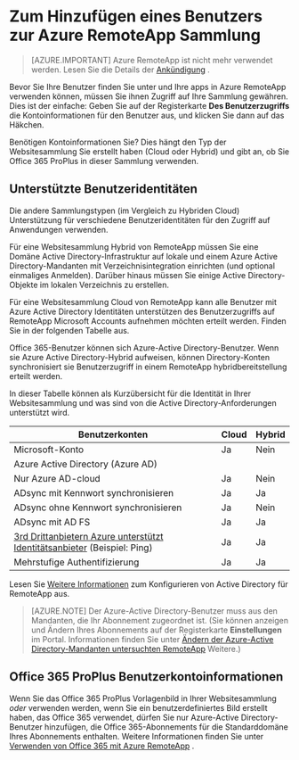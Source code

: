 <properties
    pageTitle="Hinzufügen eines Benutzers in Ihrer Websitesammlung Azure RemoteApp | Microsoft Azure"
    description="Erfahren Sie, wie Benutzer zu Ihrer Websitesammlung Azure RemoteApp hinzufügen"
    services="remoteapp"
    documentationCenter=""
    authors="lizap"
    manager="mbaldwin" />

<tags
    ms.service="remoteapp"
    ms.workload="compute"
    ms.tgt_pltfrm="na"
    ms.devlang="na"
    ms.topic="article"
    ms.date="08/15/2016"
    ms.author="elizapo" />

# <a name="how-to-add-a-user-to-your-azure-remoteapp-collection"></a>Zum Hinzufügen eines Benutzers zur Azure RemoteApp Sammlung

> [AZURE.IMPORTANT]
> Azure RemoteApp ist nicht mehr verwendet werden. Lesen Sie die Details der [Ankündigung](https://go.microsoft.com/fwlink/?linkid=821148) .

Bevor Sie Ihre Benutzer finden Sie unter und Ihre apps in Azure RemoteApp verwenden können, müssen Sie ihnen Zugriff auf Ihre Sammlung gewähren. Dies ist der einfache: Geben Sie auf der Registerkarte **Des Benutzerzugriffs** die Kontoinformationen für den Benutzer aus, und klicken Sie dann auf das Häkchen.

Benötigen Kontoinformationen Sie? Dies hängt den Typ der Websitesammlung Sie erstellt haben (Cloud oder Hybrid) und gibt an, ob Sie Office 365 ProPlus in dieser Sammlung verwenden.

## <a name="supported-user-identities"></a>Unterstützte Benutzeridentitäten

Die andere Sammlungstypen (im Vergleich zu Hybriden Cloud) Unterstützung für verschiedene Benutzeridentitäten für den Zugriff auf Anwendungen verwenden.  

Für eine Websitesammlung Hybrid von RemoteApp müssen Sie eine Domäne Active Directory-Infrastruktur auf lokale und einem Azure Active Directory-Mandanten mit Verzeichnisintegration einrichten (und optional einmaliges Anmelden). Darüber hinaus müssen Sie einige Active Directory-Objekte im lokalen Verzeichnis zu erstellen.  

Für eine Websitesammlung Cloud von RemoteApp kann alle Benutzer mit Azure Active Directory Identitäten unterstützen des Benutzerzugriffs auf RemoteApp Microsoft Accounts aufnehmen möchten erteilt werden.  Finden Sie in der folgenden Tabelle aus.

Office 365-Benutzer können sich Azure-Active Directory-Benutzer. Wenn sie Azure Active Directory-Hybrid aufweisen, können Directory-Konten synchronisiert sie Benutzerzugriff in einem RemoteApp hybridbereitstellung erteilt werden.   

In dieser Tabelle können als Kurzübersicht für die Identität in Ihrer Websitesammlung und was sind von die Active Directory-Anforderungen unterstützt wird.

|Benutzerkonten |Cloud   |Hybrid|
|--------------|--------|------|
|Microsoft-Konto|     Ja|    Nein|
|Azure Active Directory (Azure AD)| | |
|Nur Azure AD-cloud    |Ja    |Nein |
|ADsync mit Kennwort synchronisieren  |Ja    |Ja    |
|ADsync ohne Kennwort synchronisieren|  Ja |Nein |
|ADsync mit AD FS  |Ja    |Ja    |
|[3rd Drittanbietern Azure unterstützt Identitätsanbieter](https://msdn.microsoft.com/library/azure/jj679342.aspx)  (Beispiel: Ping) |Ja    |Ja|
|Mehrstufige Authentifizierung    |Ja    |Ja    |

Lesen Sie [Weitere Informationen](remoteapp-ad.md) zum Konfigurieren von Active Directory für RemoteApp aus.


> [AZURE.NOTE] Der Azure-Active Directory-Benutzer muss aus den Mandanten, die Ihr Abonnement zugeordnet ist. (Sie können anzeigen und Ändern Ihres Abonnements auf der Registerkarte **Einstellungen** im Portal. Informationen finden Sie unter [Ändern der Azure-Active Directory-Mandanten untersuchten RemoteApp](remoteapp-changetenant.md) Weitere.)

## <a name="office-365-proplus-user-account-information"></a>Office 365 ProPlus Benutzerkontoinformationen
Wenn Sie das Office 365 ProPlus Vorlagenbild in Ihrer Websitesammlung *oder* verwenden werden, wenn Sie ein benutzerdefiniertes Bild erstellt haben, das Office 365 verwendet, dürfen Sie nur Azure-Active Directory-Benutzer hinzufügen, die Office 365-Abonnements für die Standarddomäne Ihres Abonnements enthalten. Weitere Informationen finden Sie unter [Verwenden von Office 365 mit Azure RemoteApp](remoteapp-o365.md) .
